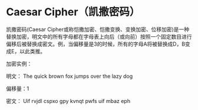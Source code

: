 Caesar Cipher（凯撒密码）
=======================================


凯撒密码(Caesar Cipher或称恺撒加密、恺撒变换、变换加密、位移加密)是一种替换加密，明文中的所有字母都在字母表上向后（或向前）按照一个固定数目进行偏移后被替换成密文。例，当偏移量是3的时候，所有的字母A将被替换成D，B变成E，以此类推。

加密实例：

明文： The quick brown fox jumps over the lazy dog

偏移量：1

密文： Uif rvjdl cspxo gpy kvnqt pwfs uif mbaz eph